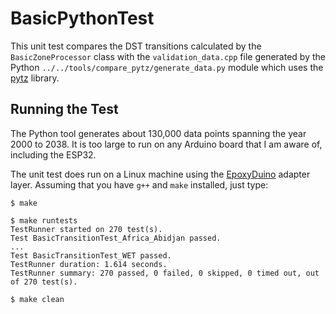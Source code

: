 # BasicPythonTest

This unit test compares the DST transitions calculated by the
`BasicZoneProcessor` class with the `validation_data.cpp` file generated by the
Python `../../tools/compare_pytz/generate_data.py` module which uses the
[pytz](https://pypi.org/project/pytz/) library.

## Running the Test

The Python tool generates about 130,000 data points spanning the year 2000 to
2038. It is too large to run on any Arduino board that I am aware of, including
the ESP32.

The unit test does run on a Linux machine using the
[EpoxyDuino](https://github.com/bxparks/EpoxyDuino) adapter layer.
Assuming that you have `g++` and `make` installed, just type:

```
$ make

$ make runtests
TestRunner started on 270 test(s).
Test BasicTransitionTest_Africa_Abidjan passed.
...
Test BasicTransitionTest_WET passed.
TestRunner duration: 1.614 seconds.
TestRunner summary: 270 passed, 0 failed, 0 skipped, 0 timed out, out of 270 test(s).

$ make clean
```

